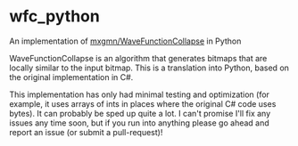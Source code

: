 # wfc_python
An implementation of [mxgmn/WaveFunctionCollapse](https://github.com/mxgmn/WaveFunctionCollapse) in Python

WaveFunctionCollapse is an algorithm that generates bitmaps that are locally similar to the input bitmap. This is a translation into Python, based on the original implementation in C#.

This implementation has only had minimal testing and optimization (for example, it uses arrays of ints in places where the original C# code uses bytes). It can probably be sped up quite a lot. I can't promise I'll fix any issues any time soon, but if you run into anything please go ahead and report an issue (or submit a pull-request)!
